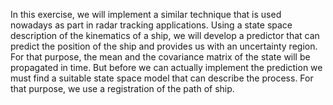 
In this exercise, we will implement a similar technique that is used nowadays as part in radar tracking applications.
Using a state space description of the kinematics of a ship, we will develop a predictor that can predict the position
of the ship and provides us with an uncertainty region. For that purpose, the mean and the covariance matrix of the
state will be propagated in time. But before we can actually implement the prediction we must find a suitable state
space model that can describe the process. For that purpose, we use a registration of the path of ship.

